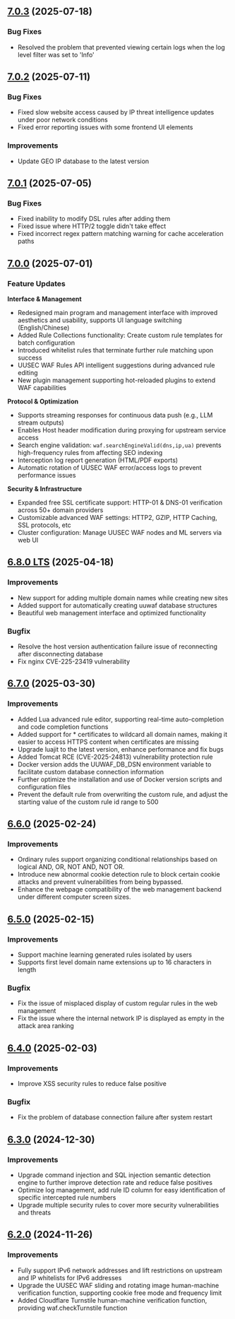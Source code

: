 ## [7.0.3](https://github.com/Safe3/uusec-waf/compare/v7.0.3...v7.0.2) (2025-07-18)


### Bug Fixes

- Resolved the problem that prevented viewing certain logs when the log level filter was set to 'Info'



## [7.0.2](https://github.com/Safe3/uusec-waf/compare/v7.0.2...v7.0.1) (2025-07-11)


### Bug Fixes

- Fixed slow website access caused by IP threat intelligence updates under poor network conditions
- Fixed error reporting issues with some frontend UI elements

### Improvements

- Update GEO IP database to the latest version



## [7.0.1](https://github.com/Safe3/uusec-waf/compare/v7.0.1...v7.0.0) (2025-07-05)


### Bug Fixes

- Fixed inability to modify DSL rules after adding them
- Fixed issue where HTTP/2 toggle didn't take effect
- Fixed incorrect regex pattern matching warning for cache acceleration paths



## [7.0.0](https://github.com/Safe3/uuWAF/compare/v7.0.0...v6.8.0) (2025-07-01)


### Feature Updates  

**Interface & Management**

- Redesigned main program and management interface with improved aesthetics and usability, supports UI language switching (English/Chinese)
- Added Rule Collections functionality: Create custom rule templates for batch configuration
- Introduced whitelist rules that terminate further rule matching upon success
- UUSEC WAF Rules API intelligent suggestions during advanced rule editing
- New plugin management supporting hot-reloaded plugins to extend WAF capabilities

**Protocol & Optimization**
- Supports streaming responses for continuous data push (e.g., LLM stream outputs)
- Enables Host header modification during proxying for upstream service access
- Search engine validation: `waf.searchEngineValid(dns,ip,ua)` prevents high-frequency rules from affecting SEO indexing
- Interception log report generation (HTML/PDF exports)
- Automatic rotation of UUSEC WAF error/access logs to prevent performance issues

**Security & Infrastructure**

- Expanded free SSL certificate support: HTTP-01 & DNS-01 verification across 50+ domain providers
- Customizable advanced WAF settings: HTTP2, GZIP, HTTP Caching, SSL protocols, etc
- Cluster configuration: Manage UUSEC WAF nodes and ML servers via web UI




## [6.8.0 LTS](https://github.com/Safe3/uuWAF/compare/v6.8.0...v6.7.0) (2025-04-18)


### Improvements

- New support for adding multiple domain names while creating new sites
- Added support for automatically creating uuwaf database structures
- Beautiful web management interface and optimized functionality

### Bugfix

- Resolve the host version authentication failure issue of reconnecting after disconnecting  database
- Fix nginx CVE-225-23419 vulnerability




## [6.7.0](https://github.com/Safe3/uuWAF/compare/v6.7.0...v6.6.0) (2025-03-30)


### Improvements

- Added Lua advanced rule editor, supporting real-time auto-completion and code completion functions
- Added support for * certificates to wildcard all domain names, making it easier to access HTTPS content when certificates are missing
- Upgrade luajit to the latest version, enhance performance and fix bugs
- Added Tomcat RCE (CVE-2025-24813) vulnerability protection rule
- Docker version adds the UUWAF_DB_DSN environment variable to facilitate custom database connection information
- Further optimize the installation and use of Docker version scripts and configuration files
- Prevent the default rule from overwriting the custom rule, and adjust the starting value of the custom rule id range to 500



## [6.6.0](https://github.com/Safe3/uuWAF/compare/v6.6.0...v6.5.0) (2025-02-24)


### Improvements

- Ordinary rules support organizing conditional relationships based on logical AND, OR, NOT AND, NOT OR.
- Introduce new abnormal cookie detection rule to block certain cookie attacks and prevent vulnerabilities from being bypassed.
- Enhance the webpage compatibility of the web management backend under different computer screen sizes.



## [6.5.0](https://github.com/Safe3/uuWAF/compare/v6.5.0...v6.4.0) (2025-02-15)

### Improvements

- Support machine learning generated rules isolated by users
- Supports first level domain name extensions up to 16 characters in length

### Bugfix

- Fix the issue of misplaced display of custom regular rules in the web management
- Fix the issue where the internal network IP is displayed as empty in the attack area ranking



## [6.4.0](https://github.com/Safe3/uuWAF/compare/v6.4.0...v6.3.0) (2025-02-03)

### Improvements

- Improve XSS security rules to reduce false positive

### Bugfix

- Fix the problem of database connection failure after system restart



## [6.3.0](https://github.com/Safe3/uuWAF/compare/v6.3.0...v6.2.0) (2024-12-30)

### Improvements

- Upgrade command injection and SQL injection semantic detection engine to further improve detection rate and reduce false positives
- Optimize log management, add rule ID column for easy identification of specific intercepted rule numbers
- Upgrade multiple security rules to cover more security vulnerabilities and threats



## [6.2.0](https://github.com/Safe3/uuWAF/compare/v6.2.0...v6.1.0) (2024-11-26)

### Improvements

- Fully support IPv6 network addresses and lift restrictions on upstream and IP whitelists for IPv6 addresses
- Upgrade the UUSEC WAF sliding and rotating image human-machine verification function, supporting cookie free mode and frequency limit
- Added Cloudflare Turnstile human-machine verification function, providing waf.checkTurnstile function

